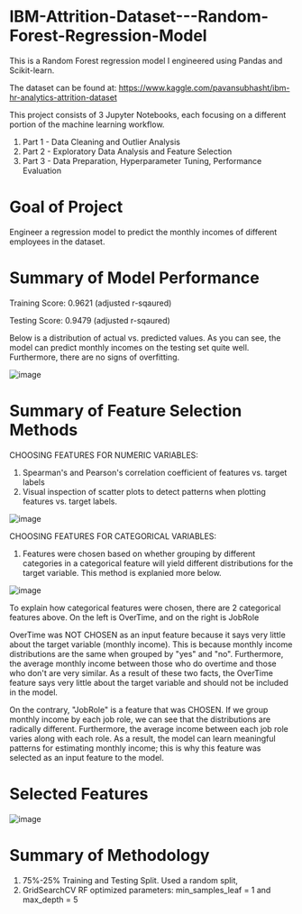 # IBM-Attrition-Dataset---Random-Forest-Regression-Model

This is a Random Forest regression model I engineered using Pandas and Scikit-learn. 

The dataset can be found at: https://www.kaggle.com/pavansubhasht/ibm-hr-analytics-attrition-dataset

This project consists of 3 Jupyter Notebooks, each focusing on a different portion of the machine learning workflow.

1. Part 1 - Data Cleaning and Outlier Analysis
2. Part 2 - Exploratory Data Analysis and Feature Selection 
3. Part 3 - Data Preparation, Hyperparameter Tuning, Performance Evaluation

# Goal of Project

Engineer a regression model to predict the monthly incomes of different employees in the dataset.

# Summary of Model Performance

Training Score: 0.9621  (adjusted r-sqaured)

Testing Score: 0.9479 (adjusted r-sqaured)

Below is a distribution of actual vs. predicted values. As you can see, the model can predict monthly incomes on the testing set quite well. Furthermore, there are no signs of overfitting.

![image](https://user-images.githubusercontent.com/40840760/150053778-23ec1c88-d6a3-4df9-bfd8-7f4744b38ba2.png)

# Summary of Feature Selection Methods

CHOOSING FEATURES FOR NUMERIC VARIABLES:
1. Spearman's and Pearson's correlation coefficient of features vs. target labels
2. Visual inspection of scatter plots to detect patterns when plotting  features vs. target labels.
    
![image](https://user-images.githubusercontent.com/40840760/150055657-b54b00d6-ceda-4139-8441-dd0c0d0d0990.png)

CHOOSING FEATURES FOR CATEGORICAL VARIABLES:
1. Features were chosen based on whether grouping by different categories in a categorical feature  will yield different distributions for the target variable. This method is explanied more below.
       
![image](https://user-images.githubusercontent.com/40840760/150055843-4d12c5a3-5c34-45c4-bc50-fcd905177efe.png)
    
To explain how categorical features were chosen, there are 2 categorical features above. On the left is OverTime, and on the right is JobRole </b>

OverTime was NOT CHOSEN as an input feature because it says very little about the target variable (monthly income). This is because monthly income distributions are the same when grouped by "yes" and "no". Furthermore, the average monthly income between those who do overtime and those who don't are very similar. As a result of these two facts, the OverTime feature says very little about the target variable and should not be included in the model.

On the contrary, "JobRole" is a feature that was CHOSEN. If we group monthly income by each job role, we can see that the distributions are radically different. Furthermore, the average income between each job role varies along with each role. As a result, the model can learn meaningful patterns for estimating monthly income; this is why this feature was selected as an input feature to the model.

# Selected Features

![image](https://user-images.githubusercontent.com/40840760/150056927-0c35cd88-12e8-4adf-afff-6b96f9f0318d.png)

# Summary of Methodology

1. 75%-25% Training and Testing Split. Used a random split,
2. GridSearchCV RF optimized parameters: min_samples_leaf = 1 and max_depth = 5








